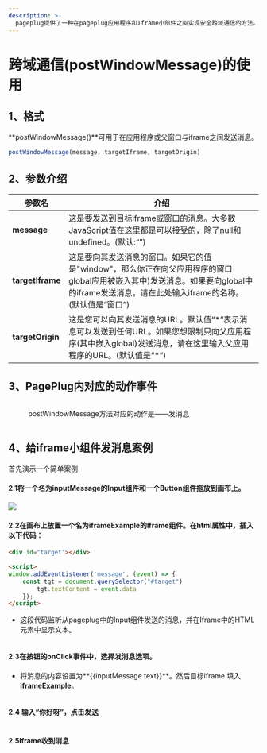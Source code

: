 ```yaml
---
description: >-
  pageplug提供了一种在pageplug应用程序和Iframe小部件之间实现安全跨域通信的方法。假设您正在构建一个应用程序，其中包含一个嵌入外部页面的Iframe组件，并希望在外部页面和pageplug应用程序之间发布消息。
---
```


# 跨域通信(postWindowMessage)的使用

## 1、格式

**postWindowMessage()**可用于在应用程序或父窗口与iframe之间发送消息。

```javascript
postWindowMessage(message, targetIframe, targetOrigin)
```

## 2、参数介绍

| 参数名              | 介绍                                                                                                             |
| ---------------- | -------------------------------------------------------------------------------------------------------------- |
| **message**      | 这是要发送到目标iframe或窗口的消息。大多数JavaScript值在这里都是可以接受的，除了null和undefined。(默认:“”)                                         |
| **targetIframe** | 这是要向其发送消息的窗口。如果它的值是"window"，那么你正在向父应用程序的窗口global应用被嵌入其中)发送消息。如果要向global中的iframe发送消息，请在此处输入iframe的名称。(默认值是“窗口”) |
| **targetOrigin** | 这是您可以向其发送消息的URL。默认值“\*”表示消息可以发送到任何URL。如果您想限制只向父应用程序(其中嵌入global)发送消息，请在这里输入父应用程序的URL。(默认值是“\*”)                 |

## 3、PagePlug内对应的动作事件

<figure><img src="../../.gitbook/assets/image (199).png" alt=""><figcaption><p>postWindowMessage方法对应的动作是——发消息</p></figcaption></figure>

<figure><img src="../../.gitbook/assets/image (197).png" alt=""><figcaption></figcaption></figure>

## 4、给iframe小组件发消息案例

首先演示一个简单案例

#### &#x20;       2.1将一个名为inputMessage的Input组件和一个Button组件拖放到画布上。

![](<../../.gitbook/assets/image (14) (2).png>)

#### &#x20;       2.2在画布上放置一个名为iframeExample的Iframe组件。在html属性中，插入以下代码：

```html
<div id="target"></div>

<script>
window.addEventListener('message', (event) => {
    const tgt = document.querySelector("#target")
        tgt.textContent = event.data
    });
</script>
```

* 这段代码监听从pageplug中的Input组件发送的消息，并在Iframe中的HTML元素中显示文本。

<figure><img src="../../.gitbook/assets/image (19) (3).png" alt=""><figcaption></figcaption></figure>

#### &#x20;       2.3在按钮的**onClick**事件中，选择**发消息**选项。

* 将消息的内容设置为**\{{inputMessage.text\}}**。然后目标iframe 填入 **iframeExample**。

<figure><img src="../../.gitbook/assets/image (197) (1).png" alt=""><figcaption></figcaption></figure>

#### &#x20;       2.4 输入“你好呀”，点击**发送**

<figure><img src="../../.gitbook/assets/image (16) (1) (1) (2).png" alt=""><figcaption></figcaption></figure>

#### &#x20;       2.5iframe收到消息

<figure><img src="../../.gitbook/assets/image (17) (2).png" alt=""><figcaption></figcaption></figure>

